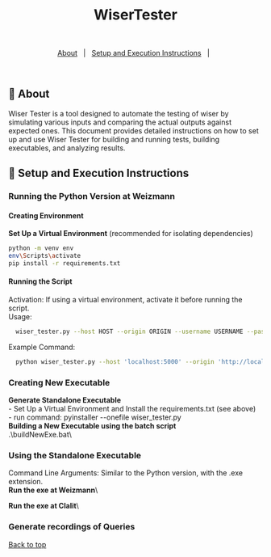 <div align="center" id="top"> 
  <h1 align="center">WiserTester</h1>
  &#xa0;

</div>

<p align="center">
  <a href="#dart-about">About</a> &#xa0; | &#xa0; 
  <a href="#checkered_flag-starting">Setup and Execution Instructions</a> &#xa0; | &#xa0;
</p>

<br>

## :dart: About ##

Wiser Tester is a tool designed to automate the testing of wiser by simulating various inputs and comparing the actual outputs against expected ones. This document provides detailed instructions on how to set up and use Wiser Tester for building and running tests, building executables, and analyzing results.

## :checkered_flag: Setup and Execution Instructions ##

### Running the Python Version at Weizmann 

#### Creating Environment
 **Set Up a Virtual Environment** (recommended for isolating dependencies)
   ```bash
   python -m venv env
   env\Scripts\activate
   pip install -r requirements.txt
  ```
#### Running the Script
  Activation: If using a virtual environment, activate it before running the script.\
  Usage:
  ```bash
    wiser_tester.py --host HOST --origin ORIGIN --username USERNAME --password PASSWORD --config CONFIG_FILE_PATH [options]
  ```
  Example Command:
  ```bash
    python wiser_tester.py --host 'localhost:5000' --origin 'http://localhost:5050' --username maya --password mayah --config config.json\
  ```

### Creating New Executable
  **Generate Standalone Executable** \
    - Set Up a Virtual Environment and Install the requirements.txt  (see above)\
    - run command: pyinstaller --onefile wiser_tester.py\
  **Building a New Executable using the batch script**\
    .\buildNewExe.bat\

### Using the Standalone Executable
  Command Line Arguments: Similar to the Python version, with the .exe extension.\
  **Run the exe at Weizmann**\

  **Run the exe at Clalit**\


### Generate recordings of Queries


<a href="#top">Back to top</a>
